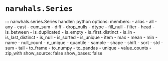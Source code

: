 # `narwhals.Series`

::: narwhals.series.Series
    handler: python
    options:
      members:
        - alias
        - all
        - any
        - cast
        - cum_sum
        - diff
        - drop_nulls
        - dtype
        - fill_null
        - filter
        - head
        - is_between
        - is_duplicated
        - is_empty
        - is_first_distinct
        - is_in
        - is_last_distinct
        - is_null
        - is_sorted
        - is_unique
        - item
        - max
        - mean
        - min
        - name
        - null_count
        - n_unique
        - quantile
        - sample
        - shape
        - shift
        - sort
        - std
        - sum
        - tail
        - to_frame
        - to_numpy
        - to_pandas
        - unique
        - value_counts
        - zip_with
      show_source: false
      show_bases: false
